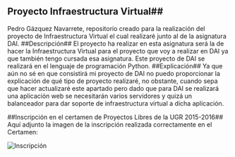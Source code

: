 ## Proyecto Infraestructura Virtual##
Pedro Gázquez Navarrete, repositorio creado para la realización del proyecto de Infraestructura Virtual el cual realizaré junto al de la asignatura DAI.
##Descripción##
El proyecto ha realizar en esta asignatura será la de hacer la Infraestructura Virtual para el proyecto que voy a realizar en DAI ya que también tengo cursada esa asignatura. Este proyecto de DAI se realizará en el lenguaje de programación Python.
##Explicación##
Ya que aún no sé en que consistirá mi proyecto de DAI no puedo proporcionar la explicación de qué tipo de proyecto realizaré, no obstante, cuando sepa que hacer actualizaré este apartado pero dado que para DAI se realizará una aplicación web se necesitarán varios servidores y quizá un balanceador para dar soporte de infraestructura virtual a dicha aplicación.

##Inscripción en el certamen de Proyectos Libres de la UGR 2015-2016##
Aquí adjunto la imagen de la inscripción realizada correctamente en el Certamen:

![Inscripción](http://i1042.photobucket.com/albums/b422/Pedro_Gazquez_Navarrete/InscripcionUGR_zpsgkjszv6h.png)
